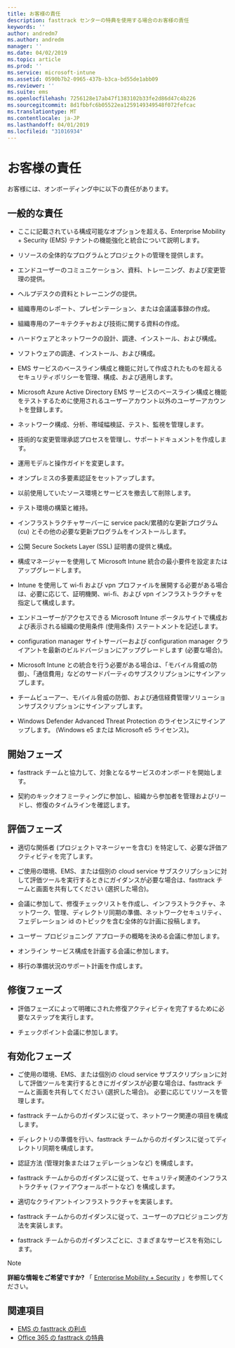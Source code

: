 ```yaml
---
title: お客様の責任
description: fasttrack センターの特典を使用する場合のお客様の責任
keywords: ''
author: andredm7
ms.author: andredm
manager: ''
ms.date: 04/02/2019
ms.topic: article
ms.prod: ''
ms.service: microsoft-intune
ms.assetid: 0590b7b2-0965-437b-b3ca-bd55de1abb09
ms.reviewer: ''
ms.suite: ems
ms.openlocfilehash: 7256128e17ab47f1383102b33fe2d86d47c4b226
ms.sourcegitcommit: 8d1fbbfc6b05522ea1259149349548f072fefcac
ms.translationtype: MT
ms.contentlocale: ja-JP
ms.lasthandoff: 04/01/2019
ms.locfileid: "31016934"
---
```

# <a name="your-responsibilities"></a>お客様の責任

お客様には、オンボーディング中に以下の責任があります。

## <a name="general-responsibilities"></a>一般的な責任

-   ここに記載されている構成可能なオプションを超える、Enterprise Mobility + Security (EMS) テナントの機能強化と統合について説明します。

-   リソースの全体的なプログラムとプロジェクトの管理を提供します。

-   エンドユーザーのコミュニケーション、資料、トレーニング、および変更管理の提供。

-   ヘルプデスクの資料とトレーニングの提供。

-   組織専用のレポート、プレゼンテーション、または会議議事録の作成。

-   組織専用のアーキテクチャおよび技術に関する資料の作成。

-   ハードウェアとネットワークの設計、調達、インストール、および構成。

-   ソフトウェアの調達、インストール、および構成。

-   EMS サービスのベースライン構成と機能に対して作成されたものを超えるセキュリティポリシーを管理、構成、および適用します。

-   Microsoft Azure Active Directory EMS サービスのベースライン構成と機能をテストするために使用されるユーザーアカウント以外のユーザーアカウントを登録します。

-   ネットワーク構成、分析、帯域幅検証、テスト、監視を管理します。

-   技術的な変更管理承認プロセスを管理し、サポートドキュメントを作成します。

-   運用モデルと操作ガイドを変更します。

-   オンプレミスの多要素認証をセットアップします。

-   以前使用していたソース環境とサービスを撤去して削除します。

-   テスト環境の構築と維持。

-   インフラストラクチャサーバーに service pack/累積的な更新プログラム (cu) とその他の必要な更新プログラムをインストールします。

-   公開 Secure Sockets Layer (SSL) 証明書の提供と構成。

-   構成マネージャーを使用して Microsoft Intune 統合の最小要件を設定またはアップグレードします。

-   Intune を使用して wi-fi および vpn プロファイルを展開する必要がある場合は、必要に応じて、証明機関、wi-fi、および vpn インフラストラクチャを指定して構成します。

-   エンドユーザーがアクセスできる Microsoft Intune ポータルサイトで構成および表示される組織の使用条件 (使用条件) ステートメントを記述します。

-   configuration manager サイトサーバーおよび configuration manager クライアントを最新のビルドバージョンにアップグレードします (必要な場合)。

-   Microsoft Intune との統合を行う必要がある場合は、「モバイル脅威の防御」、「通信費用」などのサードパーティのサブスクリプションにサインアップします。

-   チームビューアー、モバイル脅威の防御、および通信経費管理ソリューションサブスクリプションにサインアップします。

-   Windows Defender Advanced Threat Protection のライセンスにサインアップします。 (Windows e5 または Microsoft e5 ライセンス)。

## <a name="initiate-phase"></a>開始フェーズ

-   fasttrack チームと協力して、対象となるサービスのオンボードを開始します。

-   契約のキックオフミーティングに参加し、組織から参加者を管理およびリードし、修復のタイムラインを確認します。

## <a name="assess-phase"></a>評価フェーズ

-   適切な関係者 (プロジェクトマネージャーを含む) を特定して、必要な評価アクティビティを完了します。

-   ご使用の環境、EMS、または個別の cloud service サブスクリプションに対して評価ツールを実行するときにガイダンスが必要な場合は、fasttrack チームと画面を共有してください (選択した場合)。

-   会議に参加して、修復チェックリストを作成し、インフラストラクチャ、ネットワーク、管理、ディレクトリ同期の準備、ネットワークセキュリティ、フェデレーション id のトピックを含む全体的な計画に投稿します。

-   ユーザー プロビジョニング アプローチの概略を決める会議に参加します。

-   オンライン サービス構成を計画する会議に参加します。

-   移行の準備状況のサポート計画を作成します。

## <a name="remediate-phase"></a>修復フェーズ

-   評価フェーズによって明確にされた修復アクティビティを完了するために必要なステップを実行します。

-   チェックポイント会議に参加します。

## <a name="enable-phase"></a>有効化フェーズ

-   ご使用の環境、EMS、または個別の cloud service サブスクリプションに対して評価ツールを実行するときにガイダンスが必要な場合は、fasttrack チームと画面を共有してください (選択した場合)。 必要に応じてリソースを管理します。

-   fasttrack チームからのガイダンスに従って、ネットワーク関連の項目を構成します。

-   ディレクトリの準備を行い、fasttrack チームからのガイダンスに従ってディレクトリ同期を構成します。

-   認証方法 (管理対象またはフェデレーションなど) を構成します。 

-   fasttrack チームからのガイダンスに従って、セキュリティ関連のインフラストラクチャ (ファイアウォールポートなど) を構成します。

-   適切なクライアントインフラストラクチャを実装します。

-   fasttrack チームからのガイダンスに従って、ユーザーのプロビジョニング方法を実装します。

-   fasttrack チームからのガイダンスごとに、さまざまなサービスを有効にします。

> [!NOTE]
> **詳細な情報をご希望ですか?** 「 [Enterprise Mobility + Security](https://www.microsoft.com/en-us/cloud-platform/enterprise-mobility) 」を参照してください。

## <a name="see-also"></a>関連項目

- [EMS の fasttrack の利点](EMS-fasttrack-benefit-for-EMS.md)
- [Office 365 の fasttrack の特典](O365-fasttrack-benefit-for-office-365.md)

